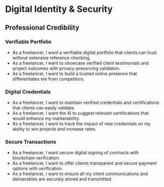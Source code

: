 # Digital Identity & Security

## Professional Credibility

### Verifiable Portfolio
- As a freelancer, I want a verifiable digital portfolio that clients can trust without extensive reference checking.
- As a freelancer, I want to showcase verified client testimonials and project outcomes with privacy-preserving validation.
- As a freelancer, I want to build a trusted online presence that differentiates me from competitors.

### Digital Credentials
- As a freelancer, I want to maintain verified credentials and certifications that clients can easily validate.
- As a freelancer, I want the AI to suggest relevant certifications that would enhance my marketability.
- As a freelancer, I want to track the impact of new credentials on my ability to win projects and increase rates.

### Secure Transactions
- As a freelancer, I want secure digital signing of contracts with blockchain verification.
- As a freelancer, I want to offer clients transparent and secure payment options with verification.
- As a freelancer, I want to ensure all my client communications and deliverables are securely stored and transmitted.